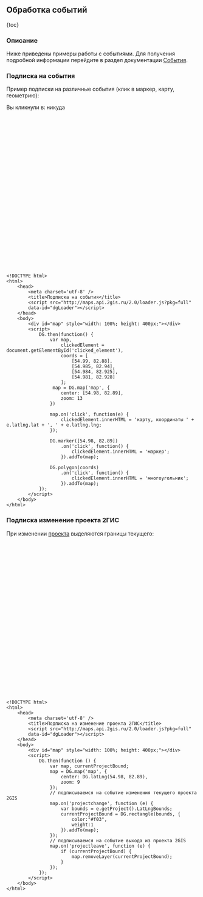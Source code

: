 ## Обработка событий

{toc}

### Описание

Ниже приведены примеры работы с событиями. Для получения подробной информации перейдите в раздел документации <a href="/doc/2.0/maps/manual/events">События</a>.

### Подписка на события

Пример подписки на различные события (клик в маркер, карту, геометрию):

Вы кликнули в: <span id="clicked_element">никуда</span>
<script src="http://maps.api.2gis.ru/2.0/loader.js?pkg=full"></script>
<div id="map" style="width: 100%; height: 400px;"></div>
<script>
    DG.then(function() {
        var map,
            clickedElement = document.getElementById('clicked_element'),
            coords = [
                [54.99, 82.88],
                [54.985, 82.94],
                [54.984, 82.925],
                [54.981, 82.928]
            ];
        map = DG.map('map', {
            center: [54.98, 82.89],
            zoom: 13
        });

        map.on('click', function(e) {
            clickedElement.innerHTML = 'карту, координаты ' + e.latlng.lat + ', ' + e.latlng.lng;
        });
        
        DG.marker([54.98, 82.89])
            .on('click', function() {
                clickedElement.innerHTML = 'маркер';
            }).addTo(map);
      
        DG.polygon(coords)
            .on('click', function() {
                clickedElement.innerHTML = 'многоугольник';
            }).addTo(map);
    });
</script>

    <!DOCTYPE html>
    <html>
        <head>
            <meta charset='utf-8' />
            <title>Подписка на события</title>
            <script src="http://maps.api.2gis.ru/2.0/loader.js?pkg=full"
            data-id="dgLoader"></script>
        </head>
        <body>
            <div id="map" style="width: 100%; height: 400px;"></div>
            <script>
                DG.then(function() {
                    var map,
                        clickedElement = document.getElementById('clicked_element'),
                        coords = [
                            [54.99, 82.88],
                            [54.985, 82.94],
                            [54.984, 82.925],
                            [54.981, 82.928]
                        ];
                     map = DG.map('map', {
                        center: [54.98, 82.89],
                        zoom: 13
                    })

                    map.on('click', function(e) {
                        clickedElement.innerHTML = 'карту, координаты ' + e.latlng.lat + ', ' + e.latlng.lng;
                    });
                    
                    DG.marker([54.98, 82.89])
                        .on('click', function() {
                            clickedElement.innerHTML = 'маркер';
                        }).addTo(map);
                  
                    DG.polygon(coords)
                        .on('click', function() {
                            clickedElement.innerHTML = 'многоугольник';
                        }).addTo(map);
                });
            </script>
        </body>
    </html>

### Подписка изменение проекта 2ГИС

При изменении [проекта](/doc/2.0/maps/manual/map#map-projectdetector) выделяются границы текущего:

<div id="map1" style="width: 100%; height: 400px;"></div>
<script>
    DG.then(function () {
        var map, currentProjectBound;
        map = DG.map('map1', {
            center: DG.latLng(54.98, 82.89),
            zoom: 9
        });
        // подписываемся на событие изменения текущего проекта 2GIS
        map.on('projectchange', function (e) {
            var bounds = e.getProject().LatLngBounds;
            currentProjectBound = DG.rectangle(bounds, {
                color:"#f03",
                weight:1
            }).addTo(map);
        });
        // подписываемся на событие выхода из проекта 2GIS
        map.on('projectleave', function (e) {
            if (currentProjectBound) {
                map.removeLayer(currentProjectBound);
            }
        });
    });
</script>

    <!DOCTYPE html>
    <html>
        <head>
            <meta charset='utf-8' />
            <title>Подписка на изменение проекта 2ГИС</title>
            <script src="http://maps.api.2gis.ru/2.0/loader.js?pkg=full"
            data-id="dgLoader"></script>
        </head>
        <body>
            <div id="map" style="width: 100%; height: 400px;"></div>
            <script>
                DG.then(function () {
                    var map, currentProjectBound;
                    map = DG.map('map', {
                        center: DG.latLng(54.98, 82.89),
                        zoom: 9
                    });
                    // подписываемся на событие изменения текущего проекта 2GIS
                    map.on('projectchange', function (e) {
                        var bounds = e.getProject().LatLngBounds;
                        currentProjectBound = DG.rectangle(bounds, {
                            color:"#f03",
                            weight:1
                        }).addTo(map);
                    });
                    // подписываемся на событие выхода из проекта 2GIS
                    map.on('projectleave', function (e) {
                        if (currentProjectBound) {
                            map.removeLayer(currentProjectBound);
                        }
                    });
                });
            </script>
        </body>
    </html>